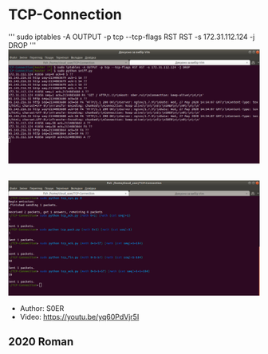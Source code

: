 # TCP-Connection

'''
sudo iptables -A OUTPUT -p tcp --tcp-flags RST RST -s 172.31.112.124 -j DROP
'''
<br>
<a href="https://raw.githubusercontent.com/RomanButsiy/TCP-Connection/master/screens/Screen1.png"><img src="https://raw.githubusercontent.com/RomanButsiy/TCP-Connection/master/screens/Screen1.png"></a>
<br>

<br>
<a href="https://raw.githubusercontent.com/RomanButsiy/TCP-Connection/master/screens/Screen2.png"><img src="https://raw.githubusercontent.com/RomanButsiy/TCP-Connection/master/screens/Screen2.png"></a>
<br>

- Author: S0ER
- Video: https://youtu.be/yq60PdVjr5I
## 2020 Roman
